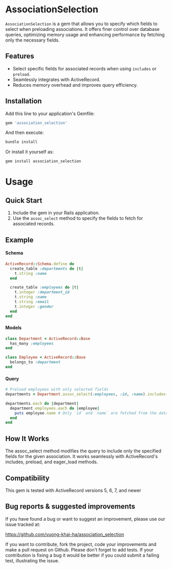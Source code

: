 # AssociationSelection

`AssociationSelection` is a gem that allows you to specify which fields to select when preloading associations. It offers finer control over database queries, optimizing memory usage and enhancing performance by fetching only the necessary fields.

Features
---

- Select specific fields for associated records when using `includes` or `preload`.
- Seamlessly integrates with ActiveRecord.
- Reduces memory overhead and improves query efficiency.

Installation
---

Add this line to your application's Gemfile:

```ruby
gem 'association_selection'
```

And then execute:

```ruby
bundle install
```

Or install it yourself as:

```
gem install association_selection
```

Usage
===


Quick Start
---

1. Include the gem in your Rails application.
2. Use the `assoc_select` method to specify the fields to fetch for associated records.

Example
---
#### Schema
```ruby
ActiveRecord::Schema.define do
  create_table :departments do |t|
    t.string :name
  end

  create_table :employees do |t|
    t.integer :department_id
    t.string :name
    t.string :email
    t.integer :gender
  end
end
```

#### Models
```ruby
class Department < ActiveRecord::Base
  has_many :employees
end

class Employee < ActiveRecord::Base
  belongs_to :department
end
```


#### Query
```ruby
# Preload employees with only selected fields
departments = Department.assoc_select(:employees, :id, :name).includes(:employees)

departments.each do |department|
  department.employees.each do |employee|
    puts employee.name # Only `id` and `name` are fetched from the database.
  end
end
```

How It Works
---
The assoc_select method modifies the query to include only the specified fields for the given association. It works seamlessly with ActiveRecord's includes, preload, and eager_load methods.

Compatibility
---
This gem is tested with ActiveRecord versions 5, 6, 7, and newer

Bug reports & suggested improvements
---
If you have found a bug or want to suggest an improvement, please use our issue tracked at:

https://github.com/vuong-khai-ha/association_selection

If you want to contribute, fork the project, code your improvements and make a pull request on Github. Please don't forget to add tests.
If your contribution is fixing a bug it would be better if you could submit a failing test, illustrating the issue.
